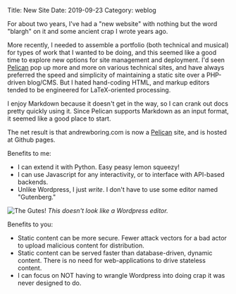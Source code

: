 Title: New Site
Date: 2019-09-23
Category: weblog

For about two years, I've had a "new website" with nothing but the word "blargh" on it and some ancient crap I wrote years ago.

More recently, I needed to assemble a portfolio (both technical and musical) for types of work that I wanted to be doing, and this seemed like a good time to explore new options for site management and deployment. I'd seen [Pelican](https://getpelican.com) pop up more and more on various technical sites, and have always preferred the speed and simplicity of maintaining a static site over a PHP-driven blog/CMS. But I hated hand-coding HTML, and markup editors tended to be engineered for LaTeX-oriented processing.

I enjoy Markdown because it doesn't get in the way, so I can crank out docs pretty quickly using it. Since Pelican supports Markdown as an input format, it seemed like a good place to start.

The net result is that andrewboring.com is now a [Pelican](https://getpelican.com) site, and is hosted at Github pages.

Benefits to me:

- I can extend it with Python. Easy peasy lemon squeezy!
- I can use Javascript for any interactivity, or to interface with API-based backends.
- Unlike Wordpress, I just *write*. I don't have to use some editor named "Gutenberg."

![The Gutes!]({static}/media/steve-guttenberg.jpg)
*This doesn't look like a Wordpress editor.*

Benefits to you:

- Static content can be more secure. Fewer attack vectors for a bad actor to upload malicious content for distribution.
- Static content can be served faster than database-driven, dynamic content. There is no need for web-applications to drive stateless content.
- I can focus on NOT having to wrangle Wordpress into doing crap it was never designed to do.
